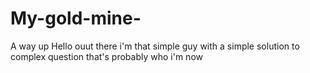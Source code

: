 # My-gold-mine-
A way up
Hello ouut there
i'm that simple guy 
with a simple solution 
to complex question
that's probably who i'm now 
